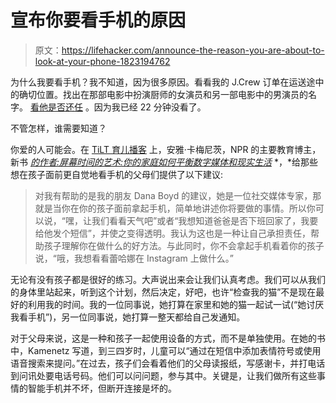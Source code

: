 # 宣布你要看手机的原因

> 原文：<https://lifehacker.com/announce-the-reason-you-are-about-to-look-at-your-phone-1823194762>

为什么我要看手机？我不知道，因为很多原因。看看我的 J.Crew 订单在运送途中的确切位置。找出在那部电影中扮演厨师的女演员和另一部电影中的男演员的名字。 [看他是否还任](https://www.instagram.com/p/BfZJj5HFKge/?hl=en&taken-by=j.a.k._) 。因为我已经 22 分钟没看了。



不管怎样，谁需要知道？

你爱的人可能会。在 [TiLT 育儿播客](http://www.tiltparenting.com/2018/02/13/episode-95-writer-anya-kamenetz-on-the-art-of-screen-time/) 上，安雅·卡梅尼茨，NPR 的主要教育博主，新书 [*的作者:屏幕时间的艺术:你的家庭如何平衡数字媒体和现实生活*](https://www.amazon.com/Art-Screen-Time-Balance-Digital/dp/1610396723?asc_campaign=InlineText&asc_refurl=https://lifehacker.com/announce-the-reason-you-are-about-to-look-at-your-phone-1823194762&asc_source=&tag=kinjalifehackerlink-20) *，*给那些想在孩子面前更自觉地看手机的父母们提供了以下建议:

> 对我有帮助的是我的朋友 Dana Boyd 的建议，她是一位社交媒体专家，那就是当你在你的孩子面前拿起手机，简单地讲述你将要做的事情。所以你可以说，“嘿，让我们看看天气吧”或者“我想知道爸爸是否下班回家了，我要给他发个短信”，并使之变得透明。我认为这也是一种让自己承担责任，帮助孩子理解你在做什么的好方法。与此同时，你不会拿起手机看着你的孩子说，“哦，我想看看蕾哈娜在 Instagram 上做什么。”

无论有没有孩子都是很好的练习。大声说出来会让我们认真考虑。我们可以从我们的身体里站起来，听到这个计划，然后决定，好吧，也许“检查我的猫”不是现在最好的利用我的时间。我的一位同事说，她打算在家里和她的猫一起试一试(“她讨厌我看手机”)，另一位同事说，她打算一整天都给自己发通知。

对于父母来说，这是一种和孩子一起使用设备的方式，而不是单独使用。在她的书中，Kamenetz 写道，到三四岁时，儿童可以“通过在短信中添加表情符号或使用语音搜索来提问。”在过去，孩子们会看着他们的父母读报纸，写感谢卡，并打电话到问讯处要电话号码。他们可以问问题，参与其中。关键是，让我们做所有这些事情的智能手机并不坏，但断开连接是坏的。